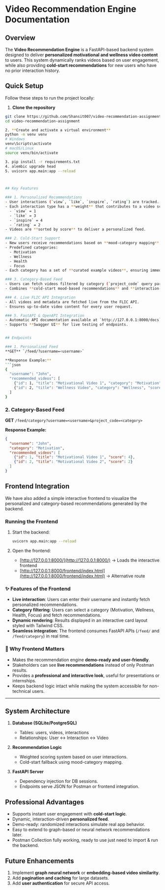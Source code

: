 # Video Recommendation Engine Documentation

## Overview
The **Video Recommendation Engine** is a FastAPI-based backend system designed to deliver **personalized motivational and wellness video content** to users. This system dynamically ranks videos based on user engagement, while also providing **cold-start recommendations** for new users who have no prior interaction history.

## Quick Setup

Follow these steps to run the project locally:

1. **Clone the repository**  
```bash
git clone https://github.com/Shansit007/video-recommendation-assignment.git
cd video-recommendation-assignment

2. **Create and activate a virtual environment**
python -m venv venv
# Windows
venv\Scripts\activate
# macOS/Linux
source venv/bin/activate

3. pip install -r requirements.txt
4. alembic upgrade head
5. uvicorn app.main:app --reload



## Key Features

### 1. Personalized Recommendations
- User interactions (`view`, `like`, `inspire`, `rating`) are tracked.
- Each interaction type has a **weight** that contributes to a video score:
  - `view` = 1  
  - `like` = 3  
  - `inspire` = 4  
  - `rating` = 2  
- Videos are **sorted by score** to deliver a personalized feed.

### 2. Cold-Start Support
- New users receive recommendations based on **mood-category mapping**, even before any interaction.
- Predefined categories:
  - Motivation
  - Wellness
  - Health
  - Focus
- Each category has a set of **curated example videos**, ensuring immediate engagement.

### 3. Category-Based Feed
- Users can fetch videos filtered by category (`project_code` query parameter).
- Combines **cold-start mood-based recommendations** and **interaction-weighted scores**.

### 4. Live FLIC API Integration
- All videos and metadata are fetched live from the FLIC API.
- Ensures up-to-date video content for every user request.

### 5. FastAPI & OpenAPI Integration
- Automatic API documentation available at `http://127.0.0.1:8000/docs`.
- Supports **Swagger UI** for live testing of endpoints.


## Endpoints

### 1. Personalized Feed
**GET** `/feed/?username=<username>`

**Response Example:**
```json
{
  "username": "John",
  "recommended_videos": [
    {"id": 1, "title": "Motivational Video 1", "category": "Motivation", "score": 4},
    {"id": 2, "title": "Wellness Video", "category": "Wellness", "score": 2}
  ]
}
````

### 2. Category-Based Feed

**GET** `/feed/category?username=<username>&project_code=<category>`

**Response Example:**

```json
{
  "username": "John",
  "category": "Motivation",
  "recommended_videos": [
    {"id": 1, "title": "Motivational Video 1", "score": 4},
    {"id": 2, "title": "Motivational Video 2", "score": 2}
  ]
}
```
## Frontend Integration

We have also added a simple interactive frontend to visualize the personalized and category-based recommendations generated by the backend.

### Running the Frontend

1. Start the backend:

   ```bash
   uvicorn app.main:app --reload
   ```
2. Open the frontend:

   * [http://127.0.0.1:8000/](http://127.0.0.1:8000/) → Loads the interactive frontend
   * [http://127.0.0.1:8000/frontend/index.html](http://127.0.0.1:8000/frontend/index.html) → Alternative route

### ✨ Features of the Frontend

* **Live interaction**: Users can enter their username and instantly fetch personalized recommendations.
* **Category filtering**: Users can select a category (Motivation, Wellness, Health, Focus) and fetch recommendations.
* **Dynamic rendering**: Results displayed in an interactive card layout styled with Tailwind CSS.
* **Seamless integration**: The frontend consumes FastAPI APIs (`/feed/` and `/feed/category`) in real time.

### 🎯 Why Frontend Matters

* Makes the recommendation engine **demo-ready and user-friendly**.
* Stakeholders can see **live recommendations** instead of only Postman results.
* Provides a **professional and interactive look**, useful for presentations or internships.
* Keeps backend logic intact while making the system accessible for non-technical users.

---

## System Architecture

1. **Database (SQLite/PostgreSQL)**

   * Tables: users, videos, interactions
   * Relationships: User ↔ Interaction ↔ Video

2. **Recommendation Logic**

   * Weighted scoring system based on user interactions.
   * Cold-start fallback using mood-category mapping.

3. **FastAPI Server**

   * Dependency injection for DB sessions.
   * Endpoints serve JSON for Postman or frontend integration.


## Professional Advantages

* Supports instant user engagement with **cold-start logic**.
* Dynamic, interaction-driven **personalized feed**.
* Demo-ready: randomized interactions simulate real app behavior.
* Easy to extend to graph-based or neural network recommendations later.
* Postman Collection fully working, ready to use just need to import & run the backend.

## Future Enhancements

1. Implement **graph neural network** or **embedding-based video similarity**.
2. Add **pagination and caching** for large datasets.
3. Add **user authentication** for secure API access.


